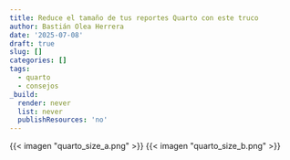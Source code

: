 ```yaml
---
title: Reduce el tamaño de tus reportes Quarto con este truco
author: Bastián Olea Herrera
date: '2025-07-08'
draft: true
slug: []
categories: []
tags:
  - quarto
  - consejos
_build:
  render: never
  list: never
  publishResources: 'no'
---
```



{{< imagen "quarto_size_a.png" >}}
{{< imagen "quarto_size_b.png" >}}
